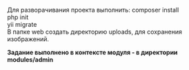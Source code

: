 Для разворачивания проекта выполнить:
composer install<br>
php init<br>
yii migrate<br>
В папке web создать директорию uploads, для сохранения изображений.<b>

Задание выполнено в контексте модуля - в директории modules/admin